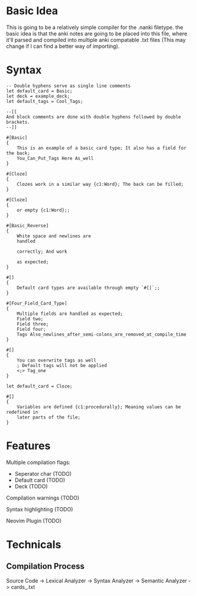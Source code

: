 
# Basic Idea

  This is going to be a relatively simple compiler for the .nanki filetype. the
  basic idea is that the anki notes are going to be placed into this file, where
  it'll parsed and compiled into multiple anki compatable .txt files (This may
  change if I can find a better way of importing).

# Syntax

```
-- Double hyphens serve as single line comments
let default_card = Basic;
let deck = example_deck;
let default_tags = Cool_Tags;

--[[
And block comments are done with double hyphens followed by double brackets.
--]]

#[Basic]
{
    This is an example of a basic card type; It also has a field for the back;
    You_Can_Put_Tags Here As_well
}

#[Cloze]
{
    Clozes work in a similar way {c1:Word}; The back can be filled;
}

#[Cloze]
{
    or empty {c1:Word};;
}

#[Basic_Reverse]
{
    White space and newlines are
    handled

    correctly; And work

    as expected;
}

#[]
{
    Default card types are available through empty `#[]`;;
}

#[Four_Field_Card_Type]
{
    Multiple fields are handled as expected;
    Field two;
    Field three;
    Field four;
    Tags Also_newlines_after_semi-colons_are_removed_at_compile_time
}

#[]
{
    You can overwrite tags as well
    ; Default tags will not be applied
    <;> Tag_one
}

let default_card = Cloze;

#[]
{
    Variables are defined {c1:procedurally}; Meaning values can be redefined in
    later parts of the file;
}
```

# Features

  Multiple compilation flags:
  - Seperator char (TODO)
  - Default card (TODO)
  - Deck (TODO)

  Compilation warnings (TODO)

  Syntax highlighting (TODO)

  Neovim Plugin (TODO)

# Technicals

## Compilation Process

   Source Code -> Lexical Analyzer -> Syntax Analyzer -> Semantic Analyzer ->
   cards_.txt
